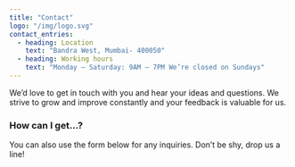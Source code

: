 ```yaml
---
title: "Contact"
logo: "/img/logo.svg"
contact_entries:
  - heading: Location
    text: "Bandra West, Mumbai- 400050"
  - heading: Working hours
    text: "Monday – Saturday: 9AM – 7PM We’re closed on Sundays"
---
```


We’d love to get in touch with you and hear your ideas and
questions. We strive to grow and improve constantly and your feedback
is valuable for us.

<h3 class="f4 b lh-title mb2">How can I get…?</h3>

You can also use the form below for any inquiries. Don’t be shy, drop us a line!

